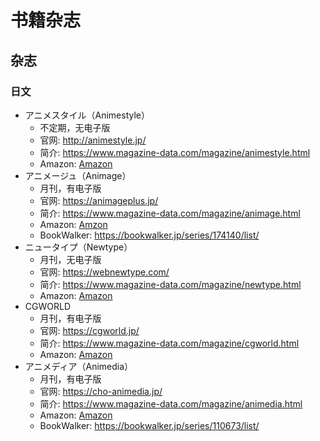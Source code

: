 # 书籍杂志

## 杂志

### 日文

- アニメスタイル（Animestyle）
  - 不定期，无电子版
  - 官网: http://animestyle.jp/
  - 简介: https://www.magazine-data.com/magazine/animestyle.html
  - Amazon: [Amazon](https://www.amazon.co.jp/s?k=%E3%82%A2%E3%83%8B%E3%83%A1%E3%82%B9%E3%82%BF%E3%82%A4%E3%83%AB&i=stripbooks)
- アニメージュ（Animage）
  - 月刊，有电子版
  - 官网: https://animageplus.jp/
  - 简介: https://www.magazine-data.com/magazine/animage.html
  - Amazon: [Amzon](https://www.amazon.co.jp/s?k=%E3%82%A2%E3%83%8B%E3%83%A1%E3%83%BC%E3%82%B8%E3%83%A5&i=stripbooks)
  - BookWalker: https://bookwalker.jp/series/174140/list/
- ニュータイプ（Newtype）
  - 月刊，无电子版
  - 官网: https://webnewtype.com/
  - 简介: https://www.magazine-data.com/magazine/newtype.html
  - Amazon: [Amazon](https://www.amazon.co.jp/s?k=%E3%83%8B%E3%83%A5%E3%83%BC%E3%82%BF%E3%82%A4%E3%83%97&i=stripbooks)
- CGWORLD
  - 月刊，有电子版
  - 官网: https://cgworld.jp/
  - 简介: https://www.magazine-data.com/magazine/cgworld.html
  - Amazon: [Amazon](https://www.amazon.co.jp/s?k=CGWORLD&i=stripbooks)
- アニメディア（Animedia）
  - 月刊，有电子版
  - 官网: https://cho-animedia.jp/
  - 简介: https://www.magazine-data.com/magazine/animedia.html
  - Amazon: [Amazon](https://www.amazon.co.jp/s?k=%E3%82%A2%E3%83%8B%E3%83%A1%E3%83%87%E3%82%A3%E3%82%A2&i=stripbooks)
  - BookWalker: https://bookwalker.jp/series/110673/list/
